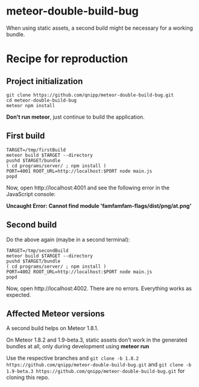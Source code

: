 # meteor-double-build-bug
When using static assets, a second build might be necessary for a working bundle.

# Recipe for reproduction

## Project initialization

```
git clone https://github.com/qnipp/meteor-double-build-bug.git
cd meteor-double-build-bug
meteor npm install
```

**Don't run meteor**, just continue to build the application.

## First build

```
TARGET=/tmp/firstBuild
meteor build $TARGET --directory
pushd $TARGET/bundle
( cd programs/server/ ; npm install )
PORT=4001 ROOT_URL=http://localhost:$PORT node main.js
popd
```

Now, open http://localhost:4001 and see the following error in the JavaScript console: 

**Uncaught Error: Cannot find module 'famfamfam-flags/dist/png/at.png'**

## Second build

Do the above again (maybe in a second terminal):

```
TARGET=/tmp/secondBuild
meteor build $TARGET --directory
pushd $TARGET/bundle
( cd programs/server/ ; npm install )
PORT=4002 ROOT_URL=http://localhost:$PORT node main.js
popd
```

Now, open http://localhost:4002. There are no errors. Everything works as expected.

## Affected Meteor versions

A second build helps on Meteor 1.8.1.

On Meteor 1.8.2 and 1.9-beta.3, static assets don't work in the generated bundles at all, only during development using **meteor run**

Use the respective branches and `git clone -b 1.8.2 https://github.com/qnipp/meteor-double-build-bug.git` and `git clone -b 1.9-beta.3 https://github.com/qnipp/meteor-double-build-bug.git` for cloning this repo.
